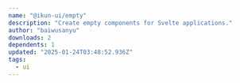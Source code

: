 ```yaml
---
name: "@ikun-ui/empty"
description: "Create empty components for Svelte applications."
author: "baiwusanyu"
downloads: 2
dependents: 1
updated: "2025-01-24T03:48:52.936Z"
tags: 
  - ui
---
```

